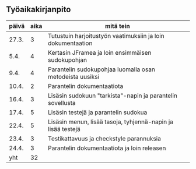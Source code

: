 Työaikakirjanpito
------------------
päivä | aika | mitä tein
------|------|-----------
27.3. | 3 | Tutustuin harjoitustyön vaatimuksiin ja loin dokumentaation
5.4. | 4 | Kertasin JFramea ja loin ensimmäisen sudokupohjan
9.4. | 4 | Parantelin sudokupohjaa luomalla osan metodeista uusiksi
10.4. | 2 | Parantelin dokumentaatiota
16.4. | 3 | Lisäsin sudokuun "tarkista"-napin ja parantelin sovellusta
17.4. | 5 | Lisäsin testejä ja parantelin sudokua
22.4. | 5 | Lisäsin menun, lisää tasoja, tyhjennä-napin ja lisää testejä
23.4. | 3 | Testikattavuus ja checkstyle parannuksia
24.4. | 3 | Parantelin dokumentaatiota ja loin releasen
 yht | 32 | 
